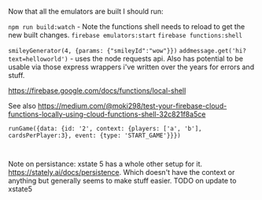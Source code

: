 Now that all the emulators are built I should run:

`npm run build:watch` - Note the functions shell needs to reload to get the new built changes.
`firebase emulators:start`
`firebase functions:shell`

`smileyGenerator(4, {params: {"smileyId":"wow"}})`
`addmessage.get('hi?text=helloworld')` - uses the node requests api. Also has potential to be usable via those express wrappers i've written over the years for errors and stuff.


https://firebase.google.com/docs/functions/local-shell

See also https://medium.com/@moki298/test-your-firebase-cloud-functions-locally-using-cloud-functions-shell-32c821f8a5ce


```
runGame({data: {id: '2', context: {players: ['a', 'b'], cardsPerPlayer:3}, event: {type: 'START_GAME'}}}) 



```


Note on persistance: xstate 5 has a whole other setup for it. https://stately.ai/docs/persistence. Which doesn't have the context or anything but generally seems to make stuff easier. TODO on update to xstate5 

